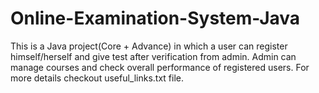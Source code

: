 # Online-Examination-System-Java

This is a Java project(Core + Advance) in which a user can register himself/herself and give test after verification from admin. Admin
can manage courses and check overall performance of registered users. For more details checkout useful_links.txt file.
